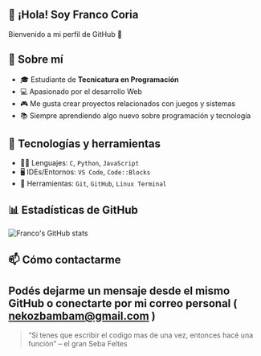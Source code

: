 ## 👋 ¡Hola! Soy Franco Coria

Bienvenido a mi perfil de GitHub 🚀

## 📌 Sobre mí

- 🎓 Estudiante de **Tecnicatura en Programación**
- 💻 Apasionado por el desarrollo Web
- 🎮 Me gusta crear proyectos relacionados con juegos y sistemas
- 📚 Siempre aprendiendo algo nuevo sobre programación y tecnología

## 💼 Tecnologías y herramientas

- 👨‍💻 Lenguajes: `C`, `Python`, `JavaScript`
- 🖥️ IDEs/Entornos: `VS Code`, `Code::Blocks`
- 🔧 Herramientas: `Git`, `GitHub`, `Linux Terminal`

## 📊 Estadísticas de GitHub

![Franco's GitHub stats](https://github-readme-stats.vercel.app/api?username=FrancoCoria&show_icons=true&theme=radical)

## 📫 Cómo contactarme

Podés dejarme un mensaje desde el mismo GitHub o conectarte por mi correo personal ( nekozbambam@gmail.com )
---

> “Si tenes que escribir el codigo mas de una vez, entonces hacé una función” – el gran Seba Feltes

